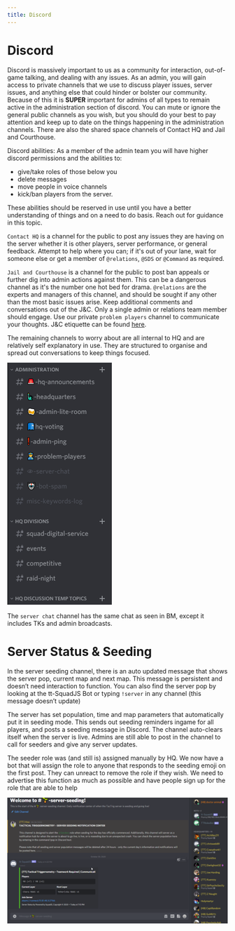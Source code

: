 ```yaml
---
title: Discord
---
```


# Discord

Discord is massively important to us as a community for interaction, out-of-game talking, and dealing with any issues. As an admin, you will gain access to private channels that we use to discuss player issues, server issues, and anything else that could hinder or bolster our community. Because of this it is **SUPER** important for admins of all types to remain active in the administration section of discord. You can mute or ignore the general public channels as you wish, but you should do your best to pay attention and keep up to date on the things happening in the administration channels. There are also the shared space channels of Contact HQ and Jail and Courthouse.

Discord abilities: As a member of the admin team you will have higher discord permissions and the abilities to:
* give/take roles of those below you
* delete messages 
* move people in voice channels 
* kick/ban players from the server.

These abilities should be reserved in use until you have a better understanding of things and on a need to do basis. Reach out for guidance in this topic.

`Contact HQ` is a channel for the public to post any issues they are having on the server whether it is other players, server performance, or general feedback. Attempt to help where you can; if it's out of your lane, wait for someone else or get a member of `@relations`, `@SDS` or `@Command` as required.

`Jail and Courthouse` is a channel for the public to post ban appeals or further dig into admin actions against them. This can be a dangerous channel as it's the number one hot bed for drama. `@relations` are the experts and managers of this channel, and should be sought if any other than the most basic issues arise. Keep additional comments and conversations out of the J&C.  Only a single admin or relations team member should engage.  Use our private `problem players` channel to communicate your thoughts. J&C etiquette can be found [here](http://tiny.cc/TTJ-CEtiquette).

The remaining channels to worry about are all internal to HQ and are relatively self explanatory in use. They are structured to organise and spread out conversations to keep things focused. 

![](./images/discord.png)

The `server chat` channel has the same chat as seen in BM, except it includes TKs and admin broadcasts.

# Server Status & Seeding

In the server seeding channel, there is an auto updated message that shows the server  pop, current map and next map. This message is persistent and doesn’t need interaction to function. You can also find the server pop by looking at the tt-SquadJS Bot or typing `!server` in any channel (this message doesn’t update)

The server has set population, time and map parameters that automatically put it in seeding mode. This sends out seeding reminders ingame for all players, and posts a seeding message in Discord. The channel auto-clears itself when the server is live. Admins are still able to post in the channel to call for seeders and give any server updates.

The seeder role was (and still is) assigned manually by HQ.  We now have a bot that will assign the role to anyone that responds to the seeding emoji on the first post.  They can unreact to remove the role if they wish. We need to advertise this function as much as possible and have people sign up for the role that are able to help

![](./images/seeding1.png)